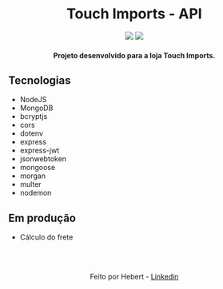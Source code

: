 <h1 align="center">
    Touch Imports - API
</h1>

<p align="center">
  <a>
    <img src="https://img.shields.io/badge/node.js-%23339933.svg?&style=for-the-badge&logo=node.js&logoColor=white">
  </a>
  <a>
    <img src="https://img.shields.io/badge/mongodb-%2347A248.svg?&style=for-the-badge&logo=mongodb&logoColor=white" />
  </a>
</p>
<h4 align="center">
  Projeto desenvolvido para a loja Touch Imports.
</h4>

## Tecnologias

- NodeJS
- MongoDB
- bcryptjs
- cors
- dotenv
- express
- express-jwt
- jsonwebtoken
- mongoose
- morgan
- multer
- nodemon

## Em produção

- Cálculo do frete
<br>
<br>

<p align="center">
Feito por Hebert - <a href="https://www.linkedin.com/in/hebert-fernandes/" target="_blank">Linkedin
</a>
</p>